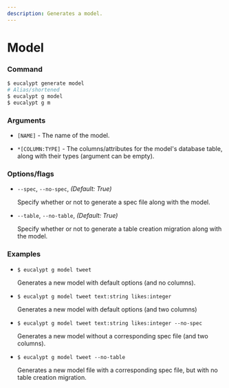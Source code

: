 ```yaml
---
description: Generates a model.
---
```


# Model

### Command

```ruby
$ eucalypt generate model
# Alias/shortened
$ eucalypt g model
$ eucalypt g m
```

### Arguments

* `[NAME]` - The name of the model.

* `*[COLUMN:TYPE]` - The columns/attributes for the model's database table, along with their types \(argument can be empty\).

### Options/flags

* `--spec`, `--no-spec`, _\(Default: True\)_

  Specify whether or not to generate a spec file along with the model.

* `--table`, `--no-table`, _\(Default: True\)_

  Specify whether or not to generate a table creation migration along with the model.

### Examples

* `$ eucalypt g model tweet`

  Generates a new model with default options \(and no columns\).

* `$ eucalypt g model tweet text:string likes:integer`

  Generates a new model with default options \(and two columns\)

* `$ eucalypt g model tweet text:string likes:integer --no-spec`

  Generates a new model without a corresponding spec file \(and two columns\).

* `$ eucalypt g model tweet --no-table`

  Generates a new model file with a corresponding spec file, but with no table creation migration.

